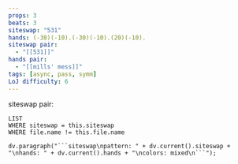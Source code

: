 ```yaml
---
props: 3
beats: 3
siteswap: "531"
hands: (-30)(-10).(-30)(-10).(20)(-10).
siteswap pair:
  - "[[531]]"
hands pair:
  - "[[mills' mess]]"
tags: [async, pass, symm]
LoJ difficulty: 6
---
```


siteswap pair:
```dataview
LIST
WHERE siteswap = this.siteswap
WHERE file.name != this.file.name
```
```dataviewjs
dv.paragraph("```siteswap\npattern: " + dv.current().siteswap + "\nhands: " + dv.current().hands + "\ncolors: mixed\n```");
```
